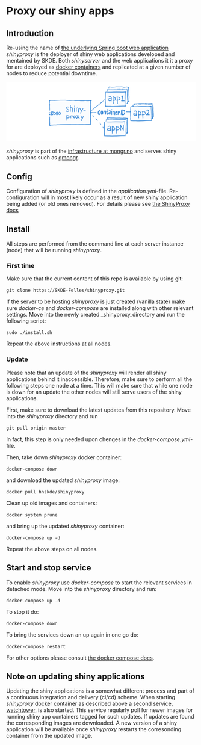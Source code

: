 # Proxy our shiny apps

## Introduction
Re-using the name of [the underlying Spring boot web application](https://www.shinyproxy.io/) _shinyproxy_ is the deployer of shiny web applications developed and mentained by SKDE. Both _shinyserver_ and the web applications it it a proxy for are deployed as [docker containers](https://www.yr.no/place/Norway/Troms_og_Finnmark/Troms%C3%B8/Troms%C3%B8/hour_by_hour.html) and replicated at a given number of nodes to reduce potential downtime.

![mongr.no shinyproxy setup](mongr_shinyproxy.png)

_shinyproxy_ is part of the [infrastructure at mongr.no](https://github.com/SKDE-Felles/lb-rp) and serves shiny applications such as [qmongr](https://github.com/SKDE-Felles/qmongr).

## Config
Configuration of _shinyproxy_ is defined in the _application.yml_-file. Re-configuration will in most likely occur as a result of new shiny application being added (or old ones removed). For details please see [the ShinyProxy docs](https://www.shinyproxy.io/configuration/)

## Install
All steps are performed from the command line at each server instance (node) that will be running _shinyproxy_.

### First time
Make sure that the current content of this repo is available by using git:
```
git clone https://SKDE-Felles/shinyproxy.git
```

If the server to be hosting _shinyproxy_ is just created (vanilla state) make sure _docker-ce_ and _docker-compose_ are installed along with other relevant settings. Move into the newly created _shinyproxy_directory and run the following script:
```
sudo ./install.sh
```

Repeat the above instructions at all nodes.

### Update
Please note that an update of the _shinyproxy_ will render all shiny applications behind it inaccessible. Therefore, make sure to perform all the following steps one node at a time. This will make sure that while one node is down for an update the other nodes will still serve users of the shiny applications. 

First, make sure to download the latest updates from this repository. Move into the _shinyproxy_ directory and run
```
git pull origin master
```
In fact, this step is only needed upon chenges in the _docker-compose.yml_-file.

Then, take down _shinyproxy_ docker container:
```
docker-compose down
```
and download the updated _shinyproxy_ image:
```
docker pull hnskde/shinyproxy
```

Clean up old images and containers:
```
docker system prune
```
and bring up the updated _shinyproxy_ container:
```
docker-compose up -d
```

Repeat the above steps on all nodes.

## Start and stop service
To enable _shinyproxy_ use _docker-compose_ to start the relevant services in detached mode. Move into the _shinyproxy_ directory and run:
```
docker-compose up -d
```

To stop it do:
```
docker-compose down
```

To bring the services down an up again in one go do:
```
docker-compose restart
```

For other options please consult [the docker compose docs](https://docs.docker.com/compose/).

## Note on updating shiny applications
Updating the shiny applications is a somewhat different process and part of a continuous integration and delivery (ci/cd) scheme. When starting _shinyproxy_ docker container as described above a second service, [watchtower](https://containrrr.github.io/watchtower/), is also started. This service regularly poll for newer images for running shiny app containers tagged for such updates. If updates are found the corresponding images are downloaded. A new version of a shiny application will be available once _shinyproxy_ restarts the corresonding container from the updated image. 
